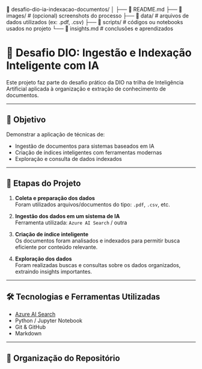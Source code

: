 📁 desafio-dio-ia-indexacao-documentos/
│
├── 📄 README.md
├── 📁 images/                  # (opcional) screenshots do processo
├── 📁 data/                    # arquivos de dados utilizados (ex: .pdf, .csv)
├── 📁 scripts/                 # códigos ou notebooks usados no projeto
└── 📄 insights.md              # conclusões e aprendizados

# 🚀 Desafio DIO: Ingestão e Indexação Inteligente com IA

Este projeto faz parte do desafio prático da DIO na trilha de Inteligência Artificial aplicada à organização e extração de conhecimento de documentos.

---

## 🎯 Objetivo

Demonstrar a aplicação de técnicas de:
- Ingestão de documentos para sistemas baseados em IA
- Criação de índices inteligentes com ferramentas modernas
- Exploração e consulta de dados indexados

---

## 🧪 Etapas do Projeto

1. **Coleta e preparação dos dados**  
   Foram utilizados arquivos/documentos do tipo: `.pdf`, `.csv`, etc.

2. **Ingestão dos dados em um sistema de IA**  
   Ferramenta utilizada: `Azure AI Search` / outra

3. **Criação de índice inteligente**  
   Os documentos foram analisados e indexados para permitir busca eficiente por conteúdo relevante.

4. **Exploração dos dados**  
   Foram realizadas buscas e consultas sobre os dados organizados, extraindo insights importantes.

---

## 🛠️ Tecnologias e Ferramentas Utilizadas

- [Azure AI Search](https://learn.microsoft.com/en-us/azure/search/)
- Python / Jupyter Notebook
- Git & GitHub
- Markdown

---

## 🧩 Organização do Repositório

